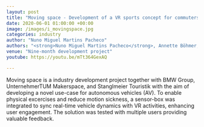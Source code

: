 ```yaml
---
layout: post
title: "Moving space - Development of a VR sports concept for commuters"
date: 2020-06-01 01:00:00 +00:00
image: /images/i_movingspace.jpg
categories: industry
author: "Nuno Miguel Martins Pacheco"
authors: "<strong>Nuno Miguel Martins Pacheco</strong>, Annette Böhmer, Michael Schraut, Maximilian Berger, Julian Gesell, Christopher Heiduk, Christian Röttger, Moritz Neuberger"
venue: "Nine-month development project"
youtube: https://youtu.be/mTt364GexAQ

---
```


Moving space is a industry development project together with BMW Group, UnternehmerTUM Makerspace, and Stanglmeier Touristik with the aim of developing a novel use-case for autonomous vehicles (AV). To enable physical excercises and reduce motion sickness, a sensor-box was integrated to sync real-time vehicle dynamics with VR activities, enhancing user engagement. The solution was tested with multiple users providing valuable feedback.